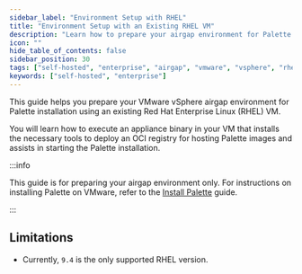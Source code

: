 ```yaml
---
sidebar_label: "Environment Setup with RHEL"
title: "Environment Setup with an Existing RHEL VM"
description: "Learn how to prepare your airgap environment for Palette installation using an existing RHEL VM"
icon: ""
hide_table_of_contents: false
sidebar_position: 30
tags: ["self-hosted", "enterprise", "airgap", "vmware", "vsphere", "rhel"]
keywords: ["self-hosted", "enterprise"]
---
```


This guide helps you prepare your VMware vSphere airgap environment for Palette installation using an existing Red Hat
Enterprise Linux (RHEL) VM.

You will learn how to execute an appliance binary in your VM that installs the necessary tools to deploy an OCI registry
for hosting Palette images and assists in starting the Palette installation.

:::info

This guide is for preparing your airgap environment only. For instructions on installing Palette on VMware, refer to the
[Install Palette](../install.md) guide.

:::

## Limitations

- Currently, `9.4` is the only supported RHEL version.

<PartialsComponent
  category="self-hosted"
  name="setup-steps"
  edition="Palette"
  requirementsURL="/enterprise-version/install-palette#kubernetes-requirements"
/>
